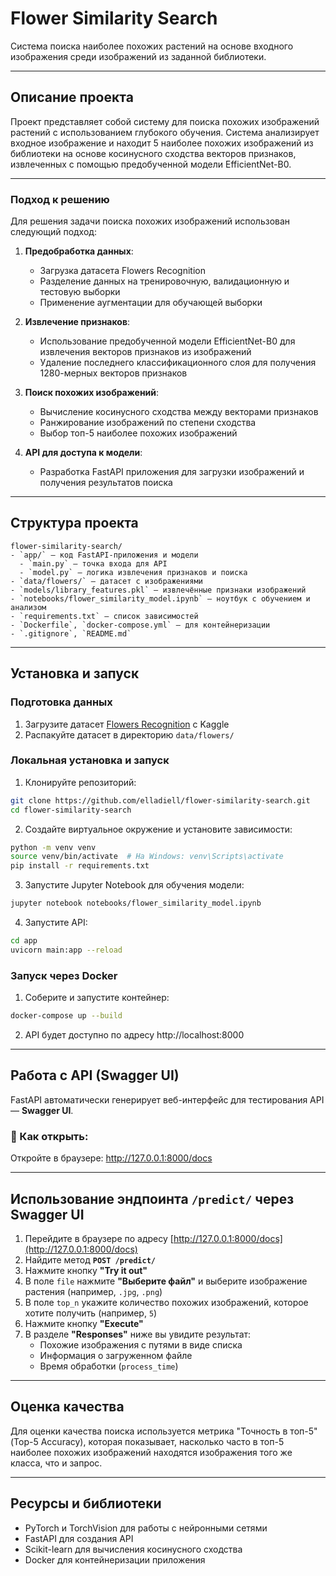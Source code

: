 # Flower Similarity Search

Система поиска наиболее похожих растений на основе входного изображения среди изображений из заданной библиотеки.

---

## Описание проекта

Проект представляет собой систему для поиска похожих изображений растений с использованием глубокого обучения. Система анализирует входное изображение и находит 5 наиболее похожих изображений из библиотеки на основе косинусного сходства векторов признаков, извлеченных с помощью предобученной модели EfficientNet-B0.

---

### Подход к решению

Для решения задачи поиска похожих изображений использован следующий подход:

1. **Предобработка данных**:
   - Загрузка датасета Flowers Recognition
   - Разделение данных на тренировочную, валидационную и тестовую выборки
   - Применение аугментации для обучающей выборки

2. **Извлечение признаков**:
   - Использование предобученной модели EfficientNet-B0 для извлечения векторов признаков из изображений
   - Удаление последнего классификационного слоя для получения 1280-мерных векторов признаков

3. **Поиск похожих изображений**:
   - Вычисление косинусного сходства между векторами признаков
   - Ранжирование изображений по степени сходства
   - Выбор топ-5 наиболее похожих изображений

4. **API для доступа к модели**:
   - Разработка FastAPI приложения для загрузки изображений и получения результатов поиска

---

## Структура проекта

```
flower-similarity-search/
- `app/` — код FastAPI-приложения и модели
  - `main.py` — точка входа для API
  - `model.py` — логика извлечения признаков и поиска
- `data/flowers/` — датасет с изображениями
- `models/library_features.pkl` — извлечённые признаки изображений
- `notebooks/flower_similarity_model.ipynb` — ноутбук с обучением и анализом
- `requirements.txt` — список зависимостей
- `Dockerfile`, `docker-compose.yml` — для контейнеризации
- `.gitignore`, `README.md`

```

---

## Установка и запуск

### Подготовка данных

1. Загрузите датасет [Flowers Recognition](https://www.kaggle.com/datasets/alxmamaev/flowers-recognition) с Kaggle
2. Распакуйте датасет в директорию `data/flowers/`

### Локальная установка и запуск

1. Клонируйте репозиторий:
```bash
git clone https://github.com/elladiell/flower-similarity-search.git
cd flower-similarity-search
```

2. Создайте виртуальное окружение и установите зависимости:
```bash
python -m venv venv
source venv/bin/activate  # На Windows: venv\Scripts\activate
pip install -r requirements.txt
```

3. Запустите Jupyter Notebook для обучения модели:
```bash
jupyter notebook notebooks/flower_similarity_model.ipynb
```

4. Запустите API:
```bash
cd app
uvicorn main:app --reload
```

### Запуск через Docker

1. Соберите и запустите контейнер:
```bash
docker-compose up --build
```

2. API будет доступно по адресу http://localhost:8000

---

## Работа с API (Swagger UI)

FastAPI автоматически генерирует веб-интерфейс для тестирования API — **Swagger UI**.

### 🔗 Как открыть:

Откройте в браузере: http://127.0.0.1:8000/docs

---

## Использование эндпоинта `/predict/` через Swagger UI

1. Перейдите в браузере по адресу [http://127.0.0.1:8000/docs](http://127.0.0.1:8000/docs)
2. Найдите метод **`POST /predict/`**
3. Нажмите кнопку **"Try it out"**
4. В поле `file` нажмите **"Выберите файл"** и выберите изображение растения (например, `.jpg`, `.png`)
5. В поле `top_n` укажите количество похожих изображений, которое хотите получить (например, `5`)
6. Нажмите кнопку **"Execute"**
7. В разделе **"Responses"** ниже вы увидите результат:
    - Похожие изображения с путями в виде списка 
    - Информация о загруженном файле
    - Время обработки (`process_time`)

---

## Оценка качества

Для оценки качества поиска используется метрика "Точность в топ-5" (Top-5 Accuracy), которая показывает, насколько часто в топ-5 наиболее похожих изображений находятся изображения того же класса, что и запрос.

---

## Ресурсы и библиотеки

- PyTorch и TorchVision для работы с нейронными сетями
- FastAPI для создания API
- Scikit-learn для вычисления косинусного сходства
- Docker для контейнеризации приложения